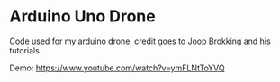# Arduino Uno Drone

Code used for my arduino drone, credit goes to [Joop Brokking](http://brokking.net/) and his tutorials.

Demo: https://www.youtube.com/watch?v=ymFLNtToYVQ
